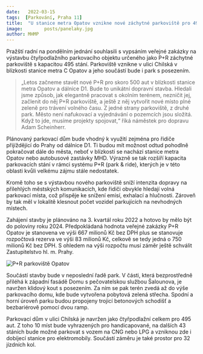 ```yaml
---
date:   2022-03-15
tags:  [Parkování, Praha 11]
title:  "U stanice metra Opatov vznikne nové záchytné parkoviště pro 495 vozidel"
image: 	      posts/panelaky.jpg
author: MHMP
---
```


Pražští radní na pondělním jednání souhlasili s vypsáním veřejné zakázky na výstavbu čtyřpodlažního parkovacího objektu určeného jako P+R záchytné parkoviště s kapacitou 495 stání. Parkoviště vznikne v ulici Chilská v blízkosti stanice metra C Opatov a jeho součástí bude i park s posezením.

> „Letos začneme stavět nové P+R pro skoro 500 aut v blízkosti stanice metra Opatov a dálnice D1. Bude to unikátní dopravní stavba. Hledali jsme způsob, jak elegantně pracovat s okolním terénem, nezničit jej, začlenit do něj P+R parkoviště, a ještě z něj vytvořit nové místo plné zeleně pro trávení volného času. Z jedné strany parkoviště, z druhé park. Město není nafukovací a vyjednávání o pozemcích jsou složitá. Když to jde, musíme projekty spojovat,“ říká náměstek pro dopravu Adam Scheinherr.

Plánovaný parkovací dům bude vhodný k využití zejména pro řidiče přijíždějící do Prahy od dálnice D1. Ti budou mít možnost odtud pohodlně pokračovat dále do města, neboť v blízkosti se nachází stanice metra Opatov nebo autobusové zastávky MHD. Výrazně se tak rozšíří kapacita parkovacích stání v rámci systému P+R (park & ride), kterých je v této oblasti kvůli velkému zájmu stále nedostatek.

Kromě toho se s výstavbou nového parkoviště sníží intenzita dopravy na přilehlých městských komunikacích, kde řidiči obvykle hledají volná parkovací místa, což přispěje ke snížení emisí, exhalací a hlučnosti. Zároveň by tak měl v lokalitě klesnout počet vozidel parkujících na nevhodných místech.

Zahájení stavby je plánováno na 3. kvartál roku 2022 a hotovo by mělo být do poloviny roku 2024. Předpokládaná hodnota veřejné zakázky P+R Opatov je stanovena ve výši 667 milionů Kč bez DPH plus se stanovuje rozpočtová rezerva ve výši 83 milionů Kč, celkově se tedy jedná o 750 milionů Kč bez DPH. S ohledem na výši rozpočtu musí záměr ještě schválit Zastupitelstvo hl. m. Prahy.

![P+R parkoviště Opatov](https://www.satra.cz/wp-content/uploads/2018/11/pr_opatov_f2x3-01.jpg)

Součástí stavby bude v neposlední řadě park. V části, která bezprostředně přiléhá k západní fasádě Domu s pečovatelskou službou Šalounova, je navržen klidový kout s posezením. Za ním se pak terén zvedá až do výše parkovacího domu, kde bude vytvořena pobytová zelená střecha. Spodní a horní úroveň parku budou propojeny trojicí betonových schodišť a bezbariérově pomocí dvou ramp.

Parkovací dům v ulici Chilská je navržen jako čtyřpodlažní celkem pro 495 aut. Z toho 10 míst bude vyhrazených pro handicapované, na dalších 43 stáních bude možné parkovat s vozem na CNG nebo LPG a vzniknou zde i dobíjecí stanice pro elektromobily. Součástí záměru je také prostor pro 32 jízdních kol.
